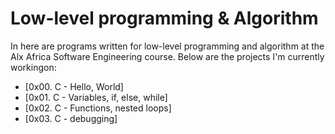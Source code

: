 # **Low-level programming & Algorithm**                                        
In here are programs written for low-level programming and algorithm at the Alx Africa Software Engineering course. Below are the projects I'm currently workingon:
 - [0x00. C - Hello, World]                                                     
 - [0x01. C - Variables, if, else, while]
 - [0x02. C - Functions, nested loops]
 - [0x03. C - debugging]
